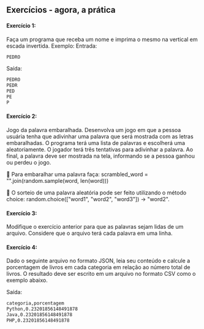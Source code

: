 ## Exercícios - agora, a prática

#### Exercício 1:

Faça um programa que receba um nome e imprima o mesmo na vertical em escada invertida. Exemplo: Entrada:

```sh
PEDRO
```

Saída:

```sh
PEDRO
PEDR
PED
PE
P
```

#### Exercício 2:

Jogo da palavra embaralhada. Desenvolva um jogo em que a pessoa usuária tenha que adivinhar uma palavra que será mostrada com as letras embaralhadas. O programa terá uma lista de palavras e escolherá uma aleatoriamente. O jogador terá três tentativas para adivinhar a palavra. Ao final, a palavra deve ser mostrada na tela, informando se a pessoa ganhou ou perdeu o jogo.

🦜 Para embaralhar uma palavra faça: scrambled_word = "".join(random.sample(word, len(word)))

🦜 O sorteio de uma palavra aleatória pode ser feito utilizando o método choice: random.choice(["word1", "word2", "word3"]) -> "word2".

#### Exercício 3:

Modifique o exercício anterior para que as palavras sejam lidas de um arquivo. Considere que o arquivo terá cada palavra em uma linha.

#### Exercício 4:

Dado o seguinte arquivo no formato JSON, leia seu conteúdo e calcule a porcentagem de livros em cada categoria em relação ao número total de livros. O resultado deve ser escrito em um arquivo no formato CSV como o exemplo abaixo.

Saída:

```sh
categoria,porcentagem
Python,0.23201856148491878
Java,0.23201856148491878
PHP,0.23201856148491878
```
